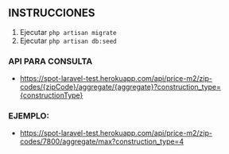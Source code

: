## INSTRUCCIONES
1. Ejecutar `php artisan migrate`
2. Ejecutar `php artisan db:seed`

### API PARA CONSULTA
- https://spot-laravel-test.herokuapp.com/api/price-m2/zip-codes/{zipCode}/aggregate/{aggregate}?construction_type={constructionType}

### EJEMPLO: 
- https://spot-laravel-test.herokuapp.com/api/price-m2/zip-codes/7800/aggregate/max?construction_type=4
